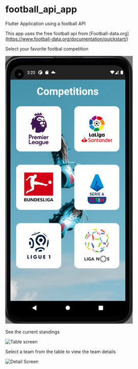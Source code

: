 # football_api_app
Flutter Application using a football API

This app uses the free football api from [Football-data.org] (https://www.football-data.org/documentation/quickstart/)

Select your favorite footbal competition

![HomeScreen](images/competitions.png)

See the current standings 

![Table screen](images/table.png)

Select a team from the table to view the team details

![ Detail Screen](images/detail.png)  
